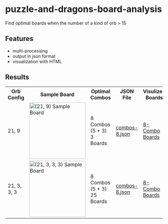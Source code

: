 # puzzle-and-dragons-board-analysis
Find optimal boards when the number of a kind of orb > 15

## Features
* multi-processing
* output in json format
* visualization with HTML

## Results
<table>
  <tr>
    <th>Orb Config</th>
    <th>Sample Board</th>
    <th>Optimal Combos</th>
    <th>JSON File</th>
    <th>Visulized Boards</th>
  </tr>
  <tr>
    <td>21, 9</td>
    <td><img width="180" alt="(21, 9) Sample Board" src="https://cloud.githubusercontent.com/assets/6902276/26284913/39bbb934-3e78-11e7-8ac8-5775b5df60d2.png"></td>
    <td>8 Combos (5 + 3)<br />3 Boards</td>
    <td><a href="https://github.com/Roger-Wu/puzzle-and-dragons-optimal-boards/blob/master/analysis_max_combo/output/done_21-9/combos-8.json">combos-8.json</a></td>
    <td><a href="https://rawgit.com/Roger-Wu/puzzle-and-dragons-optimal-boards/master/analysis_max_combo/output/done_21-9/boards_combos-8.html">8-Combo Boards</a></td>
  </tr>
  <tr>
    <td>21, 3, 3, 3</td>
    <td><img width="180" alt="(21, 3, 3, 3) Sample Board" src="https://cloud.githubusercontent.com/assets/6902276/26284899/ea9602a6-3e77-11e7-983d-2438f923c12e.png"></td>
    <td>8 Combos (5 + 3)<br />25 Boards</td>
    <td><a href="https://github.com/Roger-Wu/puzzle-and-dragons-optimal-boards/blob/master/analysis_max_combo/output/done_21-3-3-3/combos-8.json">combos-8.json</a></td>
    <td><a href="https://rawgit.com/Roger-Wu/puzzle-and-dragons-optimal-boards/master/analysis_max_combo/output/done_21-3-3-3/boards_combos-8.html">8-Combo Boards</a></td>
  </tr>
</table>
